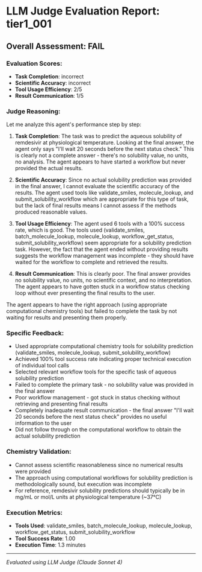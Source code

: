 # LLM Judge Evaluation Report: tier1_001

## Overall Assessment: FAIL

### Evaluation Scores:
- **Task Completion**: incorrect
- **Scientific Accuracy**: incorrect
- **Tool Usage Efficiency**: 2/5
- **Result Communication**: 1/5

### Judge Reasoning:
Let me analyze this agent's performance step by step:

1. **Task Completion**: The task was to predict the aqueous solubility of remdesivir at physiological temperature. Looking at the final answer, the agent only says "I'll wait 20 seconds before the next status check." This is clearly not a complete answer - there's no solubility value, no units, no analysis. The agent appears to have started a workflow but never provided the actual results.

2. **Scientific Accuracy**: Since no actual solubility prediction was provided in the final answer, I cannot evaluate the scientific accuracy of the results. The agent used tools like validate_smiles, molecule_lookup, and submit_solubility_workflow which are appropriate for this type of task, but the lack of final results means I cannot assess if the methods produced reasonable values.

3. **Tool Usage Efficiency**: The agent used 6 tools with a 100% success rate, which is good. The tools used (validate_smiles, batch_molecule_lookup, molecule_lookup, workflow_get_status, submit_solubility_workflow) seem appropriate for a solubility prediction task. However, the fact that the agent ended without providing results suggests the workflow management was incomplete - they should have waited for the workflow to complete and retrieved the results.

4. **Result Communication**: This is clearly poor. The final answer provides no solubility value, no units, no scientific context, and no interpretation. The agent appears to have gotten stuck in a workflow status checking loop without ever presenting the final results to the user.

The agent appears to have the right approach (using appropriate computational chemistry tools) but failed to complete the task by not waiting for results and presenting them properly.

### Specific Feedback:
- Used appropriate computational chemistry tools for solubility prediction (validate_smiles, molecule_lookup, submit_solubility_workflow)
- Achieved 100% tool success rate indicating proper technical execution of individual tool calls
- Selected relevant workflow tools for the specific task of aqueous solubility prediction
- Failed to complete the primary task - no solubility value was provided in the final answer
- Poor workflow management - got stuck in status checking without retrieving and presenting final results
- Completely inadequate result communication - the final answer "I'll wait 20 seconds before the next status check" provides no useful information to the user
- Did not follow through on the computational workflow to obtain the actual solubility prediction

### Chemistry Validation:
- Cannot assess scientific reasonableness since no numerical results were provided
- The approach using computational workflows for solubility prediction is methodologically sound, but execution was incomplete
- For reference, remdesivir solubility predictions should typically be in mg/mL or mol/L units at physiological temperature (~37°C)

### Execution Metrics:
- **Tools Used**: validate_smiles, batch_molecule_lookup, molecule_lookup, workflow_get_status, submit_solubility_workflow
- **Tool Success Rate**: 1.00
- **Execution Time**: 1.3 minutes

---
*Evaluated using LLM Judge (Claude Sonnet 4)*
